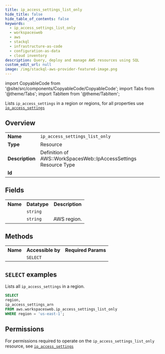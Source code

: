 ```yaml
---
title: ip_access_settings_list_only
hide_title: false
hide_table_of_contents: false
keywords:
  - ip_access_settings_list_only
  - workspacesweb
  - aws
  - stackql
  - infrastructure-as-code
  - configuration-as-data
  - cloud inventory
description: Query, deploy and manage AWS resources using SQL
custom_edit_url: null
image: /img/stackql-aws-provider-featured-image.png
---
```


import CopyableCode from '@site/src/components/CopyableCode/CopyableCode';
import Tabs from '@theme/Tabs';
import TabItem from '@theme/TabItem';

Lists <code>ip_access_settings</code> in a region or regions, for all properties use <a href="/services/serviceName/ip_access_settings/"><code>ip_access_settings</code></a>

## Overview
<table>
<tbody>
<tr><td><b>Name</b></td><td><code>ip_access_settings_list_only</code></td></tr>
<tr><td><b>Type</b></td><td>Resource</td></tr>
<tr><td><b>Description</b></td><td>Definition of AWS::WorkSpacesWeb::IpAccessSettings Resource Type</td></tr>
<tr><td><b>Id</b></td><td><CopyableCode code="aws.workspacesweb.ip_access_settings_list_only" /></td></tr>
</tbody>
</table>

## Fields
<table>
<tbody>
<tr><th>Name</th><th>Datatype</th><th>Description</th></tr><tr><td><CopyableCode code="ip_access_settings_arn" /></td><td><code>string</code></td><td></td></tr>
<tr><td><CopyableCode code="region" /></td><td><code>string</code></td><td>AWS region.</td></tr>
</tbody>
</table>

## Methods

<table>
<tbody>
  <tr>
    <th>Name</th>
    <th>Accessible by</th>
    <th>Required Params</th>
  </tr>
  <tr>
    <td><CopyableCode code="list_resources" /></td>
    <td><code>SELECT</code></td>
    <td><CopyableCode code="region" /></td>
  </tr>
</tbody>
</table>

## `SELECT` examples
Lists all <code>ip_access_settings</code> in a region.
```sql
SELECT
region,
ip_access_settings_arn
FROM aws.workspacesweb.ip_access_settings_list_only
WHERE region = 'us-east-1';
```


## Permissions

For permissions required to operate on the <code>ip_access_settings_list_only</code> resource, see <a href="/services/workspacesweb/ip_access_settings/#permissions"><code>ip_access_settings</code></a>

